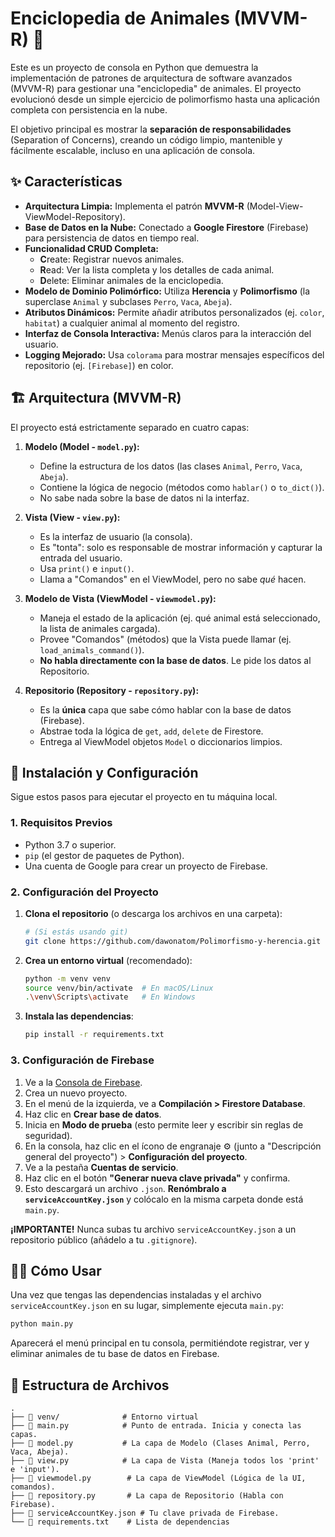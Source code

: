 # Enciclopedia de Animales (MVVM-R) 🐾

Este es un proyecto de consola en Python que demuestra la implementación de patrones de arquitectura de software avanzados (MVVM-R) para gestionar una "enciclopedia" de animales. El proyecto evolucionó desde un simple ejercicio de polimorfismo hasta una aplicación completa con persistencia en la nube.

El objetivo principal es mostrar la **separación de responsabilidades** (Separation of Concerns), creando un código limpio, mantenible y fácilmente escalable, incluso en una aplicación de consola.

## ✨ Características

  * **Arquitectura Limpia:** Implementa el patrón **MVVM-R** (Model-View-ViewModel-Repository).
  * **Base de Datos en la Nube:** Conectado a **Google Firestore** (Firebase) para persistencia de datos en tiempo real.
  * **Funcionalidad CRUD Completa:**
      * **C**reate: Registrar nuevos animales.
      * **R**ead: Ver la lista completa y los detalles de cada animal.
      * **D**elete: Eliminar animales de la enciclopedia.
  * **Modelo de Dominio Polimórfico:** Utiliza **Herencia** y **Polimorfismo** (la superclase `Animal` y subclases `Perro`, `Vaca`, `Abeja`).
  * **Atributos Dinámicos:** Permite añadir atributos personalizados (ej. `color`, `habitat`) a cualquier animal al momento del registro.
  * **Interfaz de Consola Interactiva:** Menús claros para la interacción del usuario.
  * **Logging Mejorado:** Usa `colorama` para mostrar mensajes específicos del repositorio (ej. `[Firebase]`) en color.

## 🏗️ Arquitectura (MVVM-R)

El proyecto está estrictamente separado en cuatro capas:

1.  **Modelo (Model - `model.py`):**

      * Define la estructura de los datos (las clases `Animal`, `Perro`, `Vaca`, `Abeja`).
      * Contiene la lógica de negocio (métodos como `hablar()` o `to_dict()`).
      * No sabe nada sobre la base de datos ni la interfaz.

2.  **Vista (View - `view.py`):**

      * Es la interfaz de usuario (la consola).
      * Es "tonta": solo es responsable de mostrar información y capturar la entrada del usuario.
      * Usa `print()` e `input()`.
      * Llama a "Comandos" en el ViewModel, pero no sabe *qué* hacen.

3.  **Modelo de Vista (ViewModel - `viewmodel.py`):**

      * Maneja el estado de la aplicación (ej. qué animal está seleccionado, la lista de animales cargada).
      * Provee "Comandos" (métodos) que la Vista puede llamar (ej. `load_animals_command()`).
      * **No habla directamente con la base de datos**. Le pide los datos al Repositorio.

4.  **Repositorio (Repository - `repository.py`):**

      * Es la **única** capa que sabe cómo hablar con la base de datos (Firebase).
      * Abstrae toda la lógica de `get`, `add`, `delete` de Firestore.
      * Entrega al ViewModel objetos `Model` o diccionarios limpios.

## 🚀 Instalación y Configuración

Sigue estos pasos para ejecutar el proyecto en tu máquina local.

### 1\. Requisitos Previos

  * Python 3.7 o superior.
  * `pip` (el gestor de paquetes de Python).
  * Una cuenta de Google para crear un proyecto de Firebase.

### 2\. Configuración del Proyecto

1.  **Clona el repositorio** (o descarga los archivos en una carpeta):

    ```bash
    # (Si estás usando git)
    git clone https://github.com/dawonatom/Polimorfismo-y-herencia.git
    ```

2.  **Crea un entorno virtual** (recomendado):

    ```bash
    python -m venv venv
    source venv/bin/activate  # En macOS/Linux
    .\venv\Scripts\activate   # En Windows
    ```

3.  **Instala las dependencias**:
    ```bash
    pip install -r requirements.txt
    ```

### 3\. Configuración de Firebase

1.  Ve a la [Consola de Firebase](https://console.firebase.google.com/).
2.  Crea un nuevo proyecto.
3.  En el menú de la izquierda, ve a **Compilación \> Firestore Database**.
4.  Haz clic en **Crear base de datos**.
5.  Inicia en **Modo de prueba** (esto permite leer y escribir sin reglas de seguridad).
6.  En la consola, haz clic en el ícono de engranaje ⚙️ (junto a "Descripción general del proyecto") \> **Configuración del proyecto**.
7.  Ve a la pestaña **Cuentas de servicio**.
8.  Haz clic en el botón **"Generar nueva clave privada"** y confirma.
9.  Esto descargará un archivo `.json`. **Renómbralo a `serviceAccountKey.json`** y colócalo en la misma carpeta donde está `main.py`.

**¡IMPORTANTE\!** Nunca subas tu archivo `serviceAccountKey.json` a un repositorio público (añádelo a tu `.gitignore`).

## 🏃‍♂️ Cómo Usar

Una vez que tengas las dependencias instaladas y el archivo `serviceAccountKey.json` en su lugar, simplemente ejecuta `main.py`:

```bash
python main.py
```

Aparecerá el menú principal en tu consola, permitiéndote registrar, ver y eliminar animales de tu base de datos en Firebase.

## 📂 Estructura de Archivos

```
.
├── 📂 venv/              # Entorno virtual
├── 📜 main.py            # Punto de entrada. Inicia y conecta las capas.
├── 📜 model.py           # La capa de Modelo (Clases Animal, Perro, Vaca, Abeja).
├── 📜 view.py            # La capa de Vista (Maneja todos los 'print' e 'input').
├── 📜 viewmodel.py        # La capa de ViewModel (Lógica de la UI, comandos).
├── 📜 repository.py       # La capa de Repositorio (Habla con Firebase).
├── 📜 serviceAccountKey.json # Tu clave privada de Firebase.
└── 📜 requirements.txt    # Lista de dependencias

```

